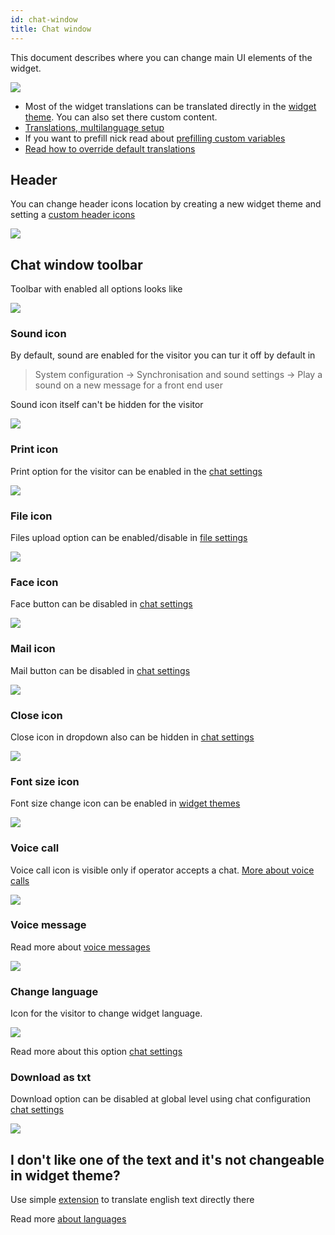 ```yaml
---
id: chat-window
title: Chat window
---
```


This document describes where you can change main UI elements of the widget.

![](/img/theme/chat-window.png)

* Most of the widget translations can be translated directly in the [widget theme](theme/theme.md). You can also set there custom content.
* [Translations, multilanguage setup](chat/multiple-languages.md)
* If you want to prefill nick read about [prefilling custom variables](custom-fields-and-prefill.md)
* [Read how to override default translations](language.md#how-to-override-default-translations)

## Header

You can change header icons location by creating a new widget theme and setting a [custom header icons](theme/theme.md)

![](/img/theme/chat-window-header.png)

## Chat window toolbar

Toolbar with enabled all options looks like

![](/img/theme/chat-window-toolbar.png)

### Sound icon

By default, sound are enabled for the visitor you can tur it off by default in

> System configuration -> Synchronisation and sound settings -> Play a sound on a new message for a front end user

Sound icon itself can't be hidden for the visitor

![](/img/theme/chat-window-sound-icon.png)

### Print icon

Print option for the visitor can be enabled in the [chat settings](chat/configuration.md#disable-chat-print)

![](/img/theme/chat-window-print.png)

### File icon

Files upload option can be enabled/disable in [file settings](chat/files.md) 

![](/img/theme/chat-window-file.png)

### Face icon

Face button can be disabled in [chat settings](chat/configuration.md#show-bb-code-button)

![](/img/theme/chat-window-bbcode.png)

### Mail icon

Mail button can be disabled in [chat settings](chat/configuration.md#disable-chat-transcript-send)

![](/img/theme/chat-window-mail.png)

### Close icon

Close icon in dropdown also can be hidden in [chat settings](chat/configuration.md#hide-close-button-in-dropdown)

![](/img/theme/chat-window-close.png)

### Font size icon

Font size change icon can be enabled in [widget themes](theme/theme.md#allow-visitor-to-change-font-size)

![](/img/theme/font-size-icon.png)

### Voice call

Voice call icon is visible only if operator accepts a chat. [More about voice calls](voice-video-screenshare.md)

![](/img/theme/voice-call.png)

### Voice message

Read more about [voice messages](voice_messages.md)

![](/img/theme/chat-window-voice-message.png)

### Change language

Icon for the visitor to change widget language.

![](/img/bot/language.png)

Read more about this option [chat settings](chat/configuration.md#show-users-option-to-switch-language-at-widget)

### Download as txt

Download option can be disabled at global level using chat configuration  [chat settings](chat/configuration.md#disable-chat-download) 

![](/img/theme/download-as-txt-v2.png)

## I don't like one of the text and it's not changeable in widget theme?

Use simple [extension](https://github.com/LiveHelperChat/livehelperchat-extensions/tree/master/overridetranslation/translations) to translate english text directly there

Read more [about languages](language.md#how-to-override-default-translations)
